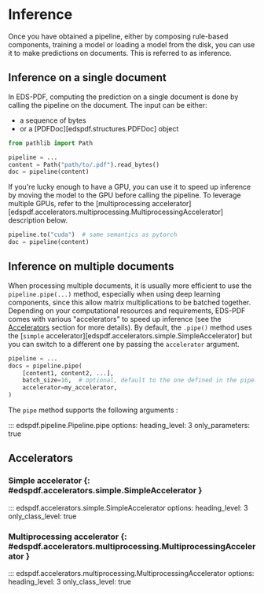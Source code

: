 # Inference

Once you have obtained a pipeline, either by composing rule-based components, training a model or loading a model from the disk, you can use it to make predictions on documents. This is referred to as inference.

## Inference on a single document

In EDS-PDF, computing the prediction on a single document is done by calling the pipeline on the document. The input can be either:

- a sequence of bytes
- or a [PDFDoc][edspdf.structures.PDFDoc] object

```python
from pathlib import Path

pipeline = ...
content = Path("path/to/.pdf").read_bytes()
doc = pipeline(content)
```

If you're lucky enough to have a GPU, you can use it to speed up inference by moving the model to the GPU before calling the pipeline. To leverage multiple GPUs, refer to the [multiprocessing accelerator][edspdf.accelerators.multiprocessing.MultiprocessingAccelerator] description below.

```python
pipeline.to("cuda")  # same semantics as pytorch
doc = pipeline(content)
```

## Inference on multiple documents

When processing multiple documents, it is usually more efficient to use the `pipeline.pipe(...)` method, especially when using deep learning components, since this allow matrix multiplications to be batched together. Depending on your computational resources and requirements, EDS-PDF comes with various "accelerators" to speed up inference (see the [Accelerators](#accelerators) section for more details). By default, the `.pipe()` method uses the [`simple` accelerator][edspdf.accelerators.simple.SimpleAccelerator] but you can switch to a different one by passing the `accelerator` argument.

```python
pipeline = ...
docs = pipeline.pipe(
    [content1, content2, ...],
    batch_size=16,  # optional, default to the one defined in the pipeline
    accelerator=my_accelerator,
)
```

The `pipe` method supports the following arguments :

::: edspdf.pipeline.Pipeline.pipe
    options:
        heading_level: 3
        only_parameters: true

## Accelerators

### Simple accelerator {: #edspdf.accelerators.simple.SimpleAccelerator }

::: edspdf.accelerators.simple.SimpleAccelerator
    options:
        heading_level: 3
        only_class_level: true

### Multiprocessing accelerator {: #edspdf.accelerators.multiprocessing.MultiprocessingAccelerator }

::: edspdf.accelerators.multiprocessing.MultiprocessingAccelerator
    options:
        heading_level: 3
        only_class_level: true
